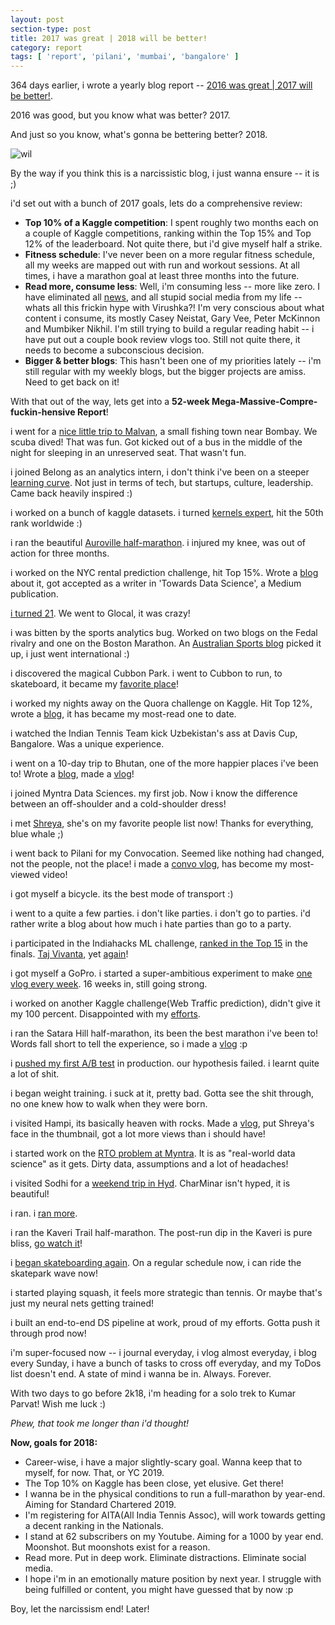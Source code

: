 ```yaml
---
layout: post
section-type: post
title: 2017 was great | 2018 will be better!
category: report
tags: [ 'report', 'pilani', 'mumbai', 'bangalore' ]
---
```


364 days earlier, i wrote a yearly blog report -- [2016 was great \| 2017 will be better!](https://shubh24.github.io/shubh24.github.com/report/2016/12/29/2016-was-great-2017-will-be-better!.html). 

2016 was good, but you know what was better? 2017. 

And just so you know, what's gonna be bettering better? 2018.

![wil]({{site.baseurl}}/images/IMG_20170604_161224954_HDR.jpg)

By the way if you think this is a narcissistic blog, i just wanna ensure -- it is ;)

i'd set out with a bunch of 2017 goals, lets do a comprehensive review:
 - **Top 10% of a Kaggle competition**: I spent roughly two months each on a couple of Kaggle competitions, ranking within the Top 15% and Top 12% of the leaderboard. Not quite there, but i'd give myself half a strike.
 - **Fitness schedule**: I've never been on a more regular fitness schedule, all my weeks are mapped out with run and workout sessions. At all times, i have a marathon goal at least three months into the future. 
 - **Read more, consume less**: Well, i'm consuming less -- more like zero. I have eliminated all [news](https://jamesaltucher.com/2012/07/go-on-a-news-diet-starting-today/), and all stupid social media from my life -- whats all this frickin hype with Virushka?! I'm very conscious about what content i consume, its mostly Casey Neistat, Gary Vee, Peter McKinnon and Mumbiker Nikhil. I'm still trying to build a regular reading habit -- i have put out a couple book review vlogs too. Still not quite there, it needs to become a subconscious decision.
 - **Bigger & better blogs**: This hasn't been one of my priorities lately -- i'm still regular with my weekly blogs, but the bigger projects are amiss. Need to get back on it!

With that out of the way, lets get into a **52-week Mega-Massive-Compre-fuckin-hensive Report**! 

i went for a [nice little trip to Malvan](https://www.youtube.com/watch?v=aBqzNjdplgQ), a small fishing town near Bombay. We scuba dived! That was fun. Got kicked out of a bus in the middle of the night for sleeping in an unreserved seat. That wasn't fun.

i joined Belong as an analytics intern, i don't think i've been on a steeper [learning curve](https://shubh24.github.io/shubh24.github.com/report/2017/06/17/What-I-learnt-in-my-internship-at-Belong!.html). Not just in terms of tech, but startups, culture, leadership. Came back heavily inspired :)

i worked on a bunch of kaggle datasets. i turned [kernels expert](https://www.kaggle.com/shubh24), hit the 50th rank worldwide :)

i ran the beautiful [Auroville half-marathon](https://www.youtube.com/watch?v=BfWC7ROX4GE). i injured my knee, was out of action for three months. 

i worked on the NYC rental prediction challenge, hit Top 15%. Wrote a [blog](https://towardsdatascience.com/analytics-on-the-new-york-rental-market-top-17-on-kaggle-91bb139d8f4b) about it, got accepted as a writer in 'Towards Data Science', a Medium publication.

[i turned 21](https://shubh24.github.io/shubh24.github.com/report/2017/02/26/The-streak-is-back,-as-i-turn-21-Weekly-Report-29.html). We went to Glocal, it was crazy!

i was bitten by the sports analytics bug. Worked on two blogs on the Fedal rivalry and one on the Boston Marathon. An [Australian Sports blog](https://tennisnerds.blogspot.in/2017/05/featured-guest-blog-deep-dive-analysis.html?spref=fb) picked it up, i just went international :)

i discovered the magical Cubbon Park. i went to Cubbon to run, to skateboard, it became my [favorite place](https://youtu.be/bDbI1ZeJVGI)!

i worked my nights away on the Quora challenge on Kaggle. Hit Top 12%, wrote a [blog](https://towardsdatascience.com/identifying-duplicate-questions-on-quora-top-12-on-kaggle-4c1cf93f1c30), it has became my most-read one to date.

i watched the Indian Tennis Team kick Uzbekistan's ass at Davis Cup, Bangalore. Was a unique experience.

i went on a 10-day trip to Bhutan, one of the more happier places i've been to! Wrote a [blog](https://shubh24.github.io/shubh24.github.com/travel/2017/06/27/Bhutan-An-overload-of-culture-shocks!.html), made a [vlog](https://youtu.be/SXZzhEcZJY8)! 

i joined Myntra Data Sciences. my first job. Now i know the difference between an off-shoulder and a cold-shoulder dress!

i met [Shreya](https://www.facebook.com/shreya.singh.9421450), she's on my favorite people list now! Thanks for everything, blue whale ;)

i went back to Pilani for my Convocation. Seemed like nothing had changed, not the people, not the place! i made a [convo vlog](https://www.youtube.com/watch?v=8iqvzB90DsU), has become my most-viewed video!

i got myself a bicycle. its the best mode of transport :)

i went to a quite a few parties. i don't like parties. i don't go to parties. i'd rather write a blog about how much i hate parties than go to a party.

i participated in the Indiahacks ML challenge, [ranked in the Top 15](https://shubh24.github.io/shubh24.github.com/math/2017/07/04/Top-15-finish-in-Indiahacks-Machine-Learning-challenge!.html) in the finals. [Taj Vivanta](https://www.youtube.com/watch?v=-Lns1r4WAx4), yet [again](https://www.youtube.com/watch?v=Cb4HfhoCpII)!

i got myself a GoPro. i started a super-ambitious experiment to make [one vlog every week](https://www.youtube.com/watch?v=HaLl6--HLKw). 16 weeks in, still going strong.

i worked on another Kaggle challenge(Web Traffic prediction), didn't give it my 100 percent. Disappointed with my [efforts](https://shubh24.github.io/shubh24.github.com/math/2017/09/10/Predicting-web-traffic-on-Wikipedia-Live-Kaggle-Competition.html).

i ran the Satara Hill half-marathon, its been the best marathon i've been to! Words fall short to tell the experience, so i made a [vlog](https://www.youtube.com/watch?v=bsIG415SKNU) :p

i [pushed my first A/B test](https://shubh24.github.io/shubh24.github.com/report/2017/10/15/Pushing-and-reporting-my-first-A-B-test-in-production,-and-completing-Rafa-Weekly-Report-59.html) in production. our hypothesis failed. i learnt quite a lot of shit.

i began weight training. i suck at it, pretty bad. Gotta see the shit through, no one knew how to walk when they were born.

i visited Hampi, its basically heaven with rocks. Made a [vlog](https://www.youtube.com/watch?v=btEXQww5Orw), put Shreya's face in the thumbnail, got a lot more views than i should have!

i started work on the [RTO problem at Myntra](https://shubh24.github.io/shubh24.github.com/report/2017/10/30/Working-full-time-on-the-RTO-problem,-and-a-weekend-trip-to-Hyderabad-Weekly-Report-61.html). It is as "real-world data science" as it gets. Dirty data, assumptions and a lot of headaches!

i visited Sodhi for a [weekend trip in Hyd](https://www.youtube.com/watch?v=o8KEZWu-tWs). CharMinar isn't hyped, it is beautiful! 

i ran. i [ran more](https://www.youtube.com/watch?v=lV2HekBDkRY).

i ran the Kaveri Trail half-marathon. The post-run dip in the Kaveri is pure bliss, [go watch it](https://www.youtube.com/watch?v=3_9eOfFuGoI)!  

i [began skateboarding again](https://www.youtube.com/watch?v=3D1G3nuSIao). On a regular schedule now, i can ride the skatepark wave now!

i started playing squash, it feels more strategic than tennis. Or maybe that's just my neural nets getting trained!

i built an end-to-end DS pipeline at work, proud of my efforts. Gotta push it through prod now! 

i'm super-focused now -- i journal everyday, i vlog almost everyday, i blog every Sunday, i have a bunch of tasks to cross off everyday, and my ToDos list doesn't end. A state of mind i wanna be in. Always. Forever.

With two days to go before 2k18, i'm heading for a solo trek to Kumar Parvat! Wish me luck :)

*Phew, that took me longer than i'd thought!*

**Now, goals for 2018:**
 - Career-wise, i have a major slightly-scary goal. Wanna keep that to myself, for now. That, or YC 2019.
 - The Top 10% on Kaggle has been close, yet elusive. Get there!
 - I wanna be in the physical conditions to run a full-marathon by year-end. Aiming for Standard Chartered 2019.
 - I'm registering for AITA(All India Tennis Assoc), will work towards getting a decent ranking in the Nationals.
 - I stand at 62 subscribers on my Youtube. Aiming for a 1000 by year end. Moonshot. But moonshots exist for a reason.
 - Read more. Put in deep work. Eliminate distractions. Eliminate social media. 
 - I hope i'm in an emotionally mature position by next year. I struggle with being fulfilled or content, you might have guessed that by now :p

Boy, let the narcissism end! Later!